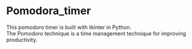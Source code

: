 # Pomodora_timer
This pomodoro timer  is built with tkinter in Python.<br>
The Pomodoro technique is a time management technique for improving productivity.
